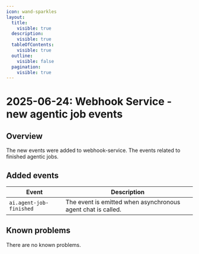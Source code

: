 ```yaml
---
icon: wand-sparkles
layout:
  title:
    visible: true
  description:
    visible: true
  tableOfContents:
    visible: true
  outline:
    visible: false
  pagination:
    visible: true
---
```


# 2025-06-24: Webhook Service - new agentic job events

## Overview

The new events were added to webhook-service. The events related to finished agentic jobs.

## Added events

| Event                                 | Description                                                   |
|---------------------------------------|---------------------------------------------------------------|
| `ai.agent-job-finished`               | The event is emitted when asynchronous agent chat is called.  |

## Known problems

There are no known problems.